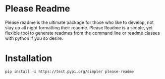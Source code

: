 # Please Readme
Please readme is the ultimate package for those who like to develop, not stay up all night formatting their readme. Please Readme is a simple, yet flexible tool to generate readmes from the command line or readme classes with python if you so desire.

# Installation
```
pip install -i https://test.pypi.org/simple/ please-readme
```
